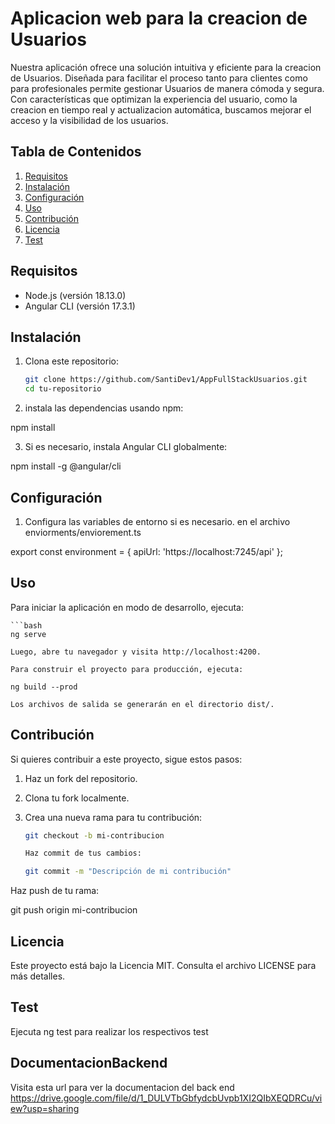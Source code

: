 # Aplicacion web para la creacion de Usuarios

Nuestra aplicación ofrece una solución intuitiva y eficiente para la creacion de Usuarios. Diseñada para facilitar el proceso tanto para clientes como para profesionales permite gestionar Usuarios de manera cómoda y segura. Con características que optimizan la experiencia del usuario, como la creacion en tiempo real y actualizacion automática, buscamos mejorar el acceso y la visibilidad de los usuarios.

## Tabla de Contenidos

1. [Requisitos](#requisitos)
2. [Instalación](#instalación)
3. [Configuración](#configuración)
4. [Uso](#uso)
5. [Contribución](#contribución)
6. [Licencia](#licencia)
7. [Test](#test)


## Requisitos

- Node.js (versión 18.13.0)
- Angular CLI (versión  17.3.1)

## Instalación

1. Clona este repositorio:

   ```bash
   git clone https://github.com/SantiDev1/AppFullStackUsuarios.git
   cd tu-repositorio

2. instala las dependencias usando npm:
   
npm install

3. Si es necesario, instala Angular CLI globalmente:

npm install -g @angular/cli

## Configuración

1. Configura las variables de entorno si es necesario. en el archivo  enviorments/enviorement.ts

export const environment = {
    apiUrl: 'https://localhost:7245/api'
  };

## Uso

Para iniciar la aplicación en modo de desarrollo, ejecuta:

    ```bash
    ng serve

    Luego, abre tu navegador y visita http://localhost:4200.

    Para construir el proyecto para producción, ejecuta:

    ng build --prod

    Los archivos de salida se generarán en el directorio dist/.

## Contribución

Si quieres contribuir a este proyecto, sigue estos pasos:

1. Haz un fork del repositorio.
2. Clona tu fork localmente.
3. Crea una nueva rama para tu contribución:

   ```bash
   git checkout -b mi-contribucion

   Haz commit de tus cambios:

   git commit -m "Descripción de mi contribución"
Haz push de tu rama:

git push origin mi-contribucion

## Licencia

Este proyecto está bajo la Licencia MIT. Consulta el archivo LICENSE para más detalles.

## Test

Ejecuta ng test para realizar los respectivos test

## DocumentacionBackend

Visita esta url para ver la documentacion del back end https://drive.google.com/file/d/1_DULVTbGbfydcbUvpb1XI2QIbXEQDRCu/view?usp=sharing
